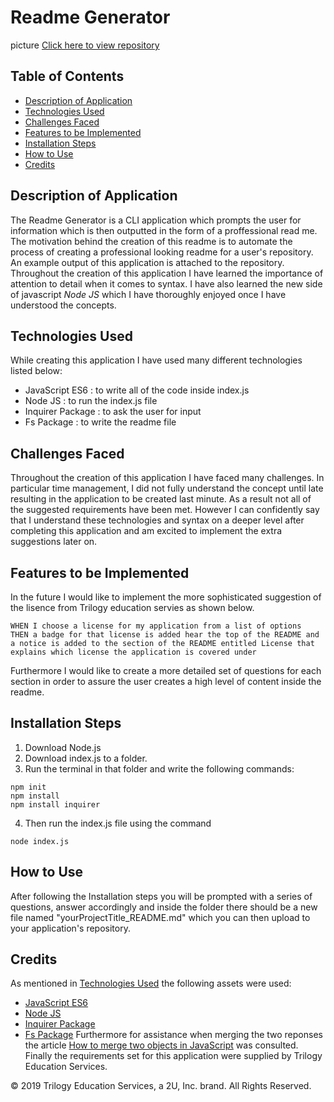 # Readme Generator
picture
[Click here to view repository]()
## Table of Contents

* [Description of Application](#des)
* [Technologies Used](#tech)
* [Challenges Faced](#chall)
* [Features to be Implemented](#dev)
* [Installation Steps](#insta)
* [How to Use](#use)
* [Credits](#cred)

<a id="des"></a>

## Description of Application
The Readme Generator is a CLI application which prompts the user for information which is then outputted in the form of a proffessional read me. The motivation behind the creation of this readme is to automate the process of creating a professional looking readme for a user's repository. An example output of this application is attached to the repository. Throughout the creation of this application I have learned the importance of attention to detail when it comes to syntax. I have also learned the new side of javascript *Node JS* which I have thoroughly enjoyed once I have understood the concepts.

<a id="tech"></a>

## Technologies Used
While creating this application I have used many different technologies listed below:

* JavaScript ES6 : to write all of the code inside index.js
* Node JS : to run the index.js file
* Inquirer Package : to ask the user for input
* Fs Package : to write the readme file

<a id="chall"></a>

## Challenges Faced
Throughout the creation of this application I have faced many challenges. In particular time management, I did not fully understand the concept until late resulting in the application to be created last minute. As a result not all of the suggested requirements have been met. However I can confidently say that I understand these technologies and syntax on a deeper level after completing this application and am excited to implement the extra suggestions later on.

<a id="dev"></a>

## Features to be Implemented
In the future I would like to implement the more sophisticated suggestion of the lisence from Trilogy education servies as shown below. 
```
WHEN I choose a license for my application from a list of options
THEN a badge for that license is added hear the top of the README and a notice is added to the section of the README entitled License that explains which license the application is covered under
```
Furthermore I would like to create a more detailed set of questions for each section in order to assure the user creates a high level of content inside the readme.


<a id="insta"></a>

## Installation Steps
1. Download Node.js
2. Download index.js to a folder.
3. Run the terminal in that folder and write the following commands:
```
npm init
npm install
npm install inquirer
```
4. Then run the index.js file using the command
```
node index.js
```

<a id="use"></a>

## How to Use
After following the Installation steps you will be prompted with a series of questions, answer accordingly and inside the folder there should be a new file named \"yourProjectTitle\_README.md\" which you can then upload to your application's repository.

<a id="cred"></a>

## Credits
As mentioned in [Technologies Used](#tech) the following assets were used:
* [JavaScript ES6](https://www.javascript.com/)
* [Node JS](https://nodejs.org/en/)
* [Inquirer Package](https://www.npmjs.com/package/inquirer)
* [Fs Package](https://www.npmjs.com/package/fs)
Furthermore for assistance when merging the two reponses the article [How to merge two objects in JavaScript](https://flaviocopes.com/how-to-merge-objects-javascript/) was consulted. Finally the requirements set for this application were supplied by Trilogy Education Services.

© 2019 Trilogy Education Services, a 2U, Inc. brand. All Rights Reserved.